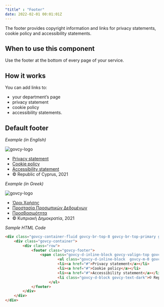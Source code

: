 ```yaml
---
"title" : "Footer"
date: 2022-02-01 00:01:01Z
---
```

The footer provides copyright information and links for privacy statements, cookie policy and accessibility statements.

## When to use this component
Use the footer at the bottom of every page of your service.

## How it works
You can add links to:
- your department’s page 
- privacy statement
- cookie policy
- accessibility statements.

## Default footer


*Example (in English)*
<div class="govcy-container-fluid govcy-br-top-8 govcy-br-top-primary govcy-p-3 govcy-bg-light">
    <div class="govcy-container">
        <div class="row">   
            <footer class="govcy-footer">
                <span class="govcy-d-inline-block govcy-valign-top govcy-pb-2"><img alt="govcy-logo"></span>
                        <ul class="govcy-d-inline-block  govcy-m-0 govcy-pl-3 govcy-efs-medium">
                        <li><a href="#">Privacy statement</a></li>
                        <li><a href="#">Cookie policy</a></li>
                        <li><a href="#">Accessibility statement</a></li>
                        <li class="govcy-d-block govcy-text-dark">© Republic of Cyprus, 2021</li>
                    </ul>
            </footer>
        </div>
    </div>
</div>

*Example (in Greek)*
<div class="govcy-container-fluid govcy-br-top-8 govcy-br-top-primary govcy-p-3 govcy-bg-light">
    <div class="govcy-container">
        <div class="row">   
            <footer class="govcy-footer">
                <span class="govcy-d-inline-block govcy-valign-top govcy-pb-2"><img alt="govcy-logo"></span>
                    <ul class="govcy-d-inline-block  govcy-m-0 govcy-pl-3 govcy-efs-medium">
                        <li><a href="#">Όροι Χρήσης</a></li>
                        <li><a href="#">Προστασία Προσωπικών Δεδομένων</a></li>
                        <li><a href="#">Προσβασιμότητα</a></li>
                        <li class="govcy-d-block govcy-text-dark">© Κυπριακή Δημοκρατία, 2021</li>
                    </ul>
            </footer>
        </div>
    </div>
</div>

*Sample HTML Code*

```html
<div class="govcy-container-fluid govcy-br-top-8 govcy-br-top-primary govcy-p-3 govcy-bg-light">
    <div class="govcy-container">
        <div class="row">   
            <footer class="govcy-footer">
                <span class="govcy-d-inline-block govcy-valign-top govcy-pb-2"><img alt="govcy-logo"></span>
                        <ul class="govcy-d-inline-block  govcy-m-0 govcy-pl-3 govcy-efs-medium">
                        <li><a href="#">Privacy statement</a></li>
                        <li><a href="#">Cookie policy</a></li>
                        <li><a href="#">Accessibility statement</a></li>
                        <li class="govcy-d-block govcy-text-dark">© Republic of Cyprus, 2021</li>
                    </ul>
            </footer>
        </div>
    </div>
</div>
```